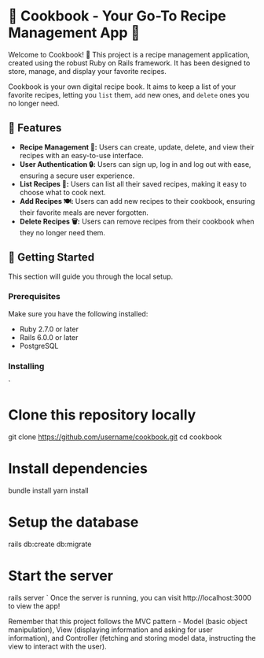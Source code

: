 # 🍳 Cookbook - Your Go-To Recipe Management App 🍳

Welcome to Cookbook! 🚀 This project is a recipe management application, created using the robust Ruby on Rails framework. It has been designed to store, manage, and display your favorite recipes.

Cookbook is your own digital recipe book. It aims to keep a list of your favorite recipes, letting you `list` them, `add` new ones, and `delete` ones you no longer need.

## 🔑 Features

- **Recipe Management 📝:** Users can create, update, delete, and view their recipes with an easy-to-use interface.
- **User Authentication 🔒:** Users can sign up, log in and log out with ease, ensuring a secure user experience.
- **List Recipes 📃:** Users can list all their saved recipes, making it easy to choose what to cook next.
- **Add Recipes 🍽️:** Users can add new recipes to their cookbook, ensuring their favorite meals are never forgotten.
- **Delete Recipes 🗑️:** Users can remove recipes from their cookbook when they no longer need them.

## 🚀 Getting Started

This section will guide you through the local setup.

### Prerequisites

Make sure you have the following installed:

- Ruby 2.7.0 or later
- Rails 6.0.0 or later
- PostgreSQL

### Installing

`
# Clone this repository locally
git clone https://github.com/username/cookbook.git
cd cookbook

# Install dependencies
bundle install
yarn install

# Setup the database
rails db:create db:migrate

# Start the server
rails server
`
Once the server is running, you can visit http://localhost:3000 to view the app!

Remember that this project follows the MVC pattern - Model (basic object manipulation), View (displaying information and asking for user information), and Controller (fetching and storing model data, instructing the view to interact with the user).
